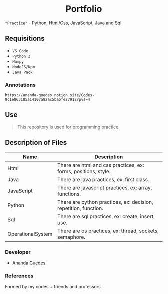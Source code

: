 <h1 align="center">Portfolio</h1>

`"Practice"` - Python, Html/Css, JavaScript, Java and Sql

## Requisitions
+ `VS Code`
+ `Python 3`
+ `Numpy`
+ `NodeJS/Npm`
+ `Java Pack`

### Annotations
```
https://ananda-guedes.notion.site/Codes-9c1e863185a14107a82ac5ba5fe27912?pvs=4
```

## Use
> This repository is used for programming practice.


## Description of Files
| Name | Description |
| ------ | ----------- |
| Html | There are html and css practices, ex: forms, positions, style.|
| Java | There are java practices, ex: first class.|
| JavaScript | There are javascript practices, ex: array, functions.|
| Python | There are python practices, ex: decision, repetition, function.|
| Sql | There are sql practices, ex: create, insert, use.|
| OperationalSystem | There are os practices, ex: thread, sockets, semaphore.|


### Developer
- [Ananda Guedes](https://github.com/agu3des)

### References
Formed by my codes + friends and professors